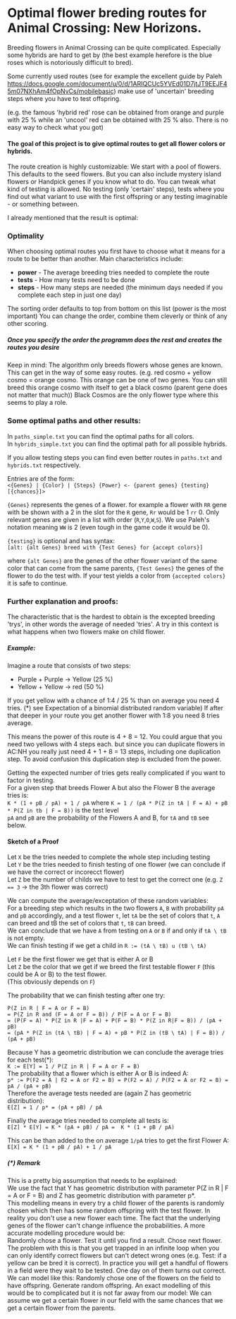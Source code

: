 # Optimal flower breding routes for Animal Crossing: New Horizons.

Breeding flowers in Animal Crossing can be quite complicated.
Especially some hybrids are hard to get by (the best example herefore is the blue roses which is notoriously difficult to bred).

Some currently used routes (see for example the excellent guide by Paleh https://docs.google.com/document/u/0/d/1ARIQCUc5YVEd01D7jtJT9EEJF45m07NXhAm4fOpNvCs/mobilebasic) make use of 'uncertain' breeding steps where you have to test offspring.

(e.g. the famous 'hybrid red' rose can be obtained from orange and purple with 25 % while an 'uncool' red can be obtained with 25 % also. There is no easy way to check what you got)

#### The goal of this project is to give optimal routes to get all flower colors or hybrids.
The route creation is highly customizable:
We start with a pool of flowers. This defaults to the seed flowers. But you can also include mystery island flowers or Handpick genes if you know what to do.
You can tweak what kind of testing is allowed.
No testing (only 'certain' steps), tests where you find out what variant to use with the first
offspring or any testing imaginable - or something between.

I already mentioned that the result is optimal:

### Optimality

When choosing optimal routes you first have to choose what it means for a route to be better than another.
Main characteristics include:

+ **power** - The average breeding tries needed to complete the route
+ **tests** - How many tests need to be done
+ **steps** - How many steps are needed (the minimum days needed if you complete each step in just one day)

The sorting order defaults to top from bottom on this list (power is the most important)
You can change the order, combine them cleverly or think of any other scoring.

##### Once you specify the order the programm does the rest and creates the routes you desire

Keep in mind: The algorithm only breeds flowers whose genes are known. This can get in the way of
some easy routes.
(e.g. red cosmo + yellow cosmo = orange cosmo. This orange can be one of two genes.
You can still breed this orange cosmo with itself to get a black cosmo (parent gene does not matter that much))
Black Cosmos are the only flower type where this seems to play a role.


### Some optimal paths and other results:
In `paths_simple.txt` you can find the optimal paths for all colors.\
In `hybrids_simple.txt` you can find the optimal path for all possible hybrids.

If you allow testing steps you can find even better routes in `paths.txt` and `hybrids.txt` respectively.

Entries are of the form:\
`<{Genes} | {Color} | {Steps} {Power} <- {parent genes} {testing} [{chances}]>`

`{Genes}` represents the genes of a flower. for example a flower with `RR` gene with be shown with a 2 in
the slot for the `R` gene, `Rr` would be 1 `rr` 0.
Only relevant genes are given in a list with order (`R`,`Y`,`O`,`W`,`S`).
We use Paleh's notation meaning `WW` is 2 (even tough in the game code it would be 0).

`{testing}` is optional and has syntax: \
`[alt: {alt Genes} breed with {Test Genes} for {accept colors}]`

where `{alt Genes}` are the genes of the other flower variant of the same color that
can come from the same parents, `{Test Genes}` the genes of the flower to do the test with.
If your test yields a color from `{accepted colors}` it is safe to continue.

### Further explanation and proofs:

The characteristic that is the hardest to obtain is the excepted breeding 'trys',
in other words the average of needed 'tries'.
A try in this context is what happens when two flowers make on child flower.

##### Example:
Imagine a route that consists of two steps:

+ Purple + Purple -> Yellow (25 %)
+ Yellow + Yellow -> red (50 %)

If you get yellow with a chance of 1:4 / 25 % than on average you need 4 tries. (*) see Expectation of a binomial distributed random variable)
If after that deeper in your route you get another flower with 1:8 you need 8 tries average.

This means the power of this route is 4 + 8 = 12.
You could argue that you need two yellows with 4 steps each. but since you can duplicate flowers
in AC:NH you really just need 4 + 1 + 8 = 13 steps, including one duplication step.
To avoid confusion this duplication step is excluded from the power.

Getting the expected number of tries gets really complicated if you want to factor in testing.\
For a given step that breeds Flower A but also the Flower B the average tries is:\
`K * (1 + pB / pA) + 1 / pA` where `K = 1 / (pA * P(Z in tA | F = A) + pB * P(Z in tb | F = B))` is the test level\
`pA` and `pB` are the probability of the Flowers A and B, for `tA` and `tB` see below.

#### Sketch of a Proof

Let `X` be the tries needed to complete the whole step including testing\
Let `Y` be the tries needed to finish testing of one flower (we can conclude if we have the correct or incorecct flower)\
Let `Z` be the number of childs we have to test to get the correct one (e.g. `Z == 3` -> the 3th flower was correct)

We can compute the average/exceptation of these random variables:\
For a breeding step which results in the two flowers `A`, `B`
with probability `pA` and `pB` accordingly, and a test flower `t`,
let `tA` be the set of colors that `t`, `A` can breed and tB the set of colors that `t`, `tB` can breed.\
We can conclude that we have `A` from testing on `A` or `B` if and only if `tA \ tB` is not empty.\
We can finish testing if we get a child in `R := (tA \ tB) u (tB \ tA)`

Let `F` be the first flower we get that is either A or B\
Let `Z` be the color that we get if we breed the first testable flower `F`
(this could be A or B) to the test flower.\
(This obviously depends on `F`)

The probability that we can finish testing after one try:
```
P(Z in R | F = A or F = B)
= P(Z in R and (F = A or F = B)) / P(F = A or F = B)
= (P(F = A) * P(Z in R |F = A) + P(F = B) * P(Z in R|F = B)) / (pA + pB)
= (pA * P(Z in (tA \ tB) | F = A) + pB * P(Z in (tB \ tA) | F = B)) / (pA + pB)
```
Because Y has a geometric distribution we can conclude the average tries for each test(*):\
`K := E[Y] = 1 / P(Z in R | F = A or F = B)`\
The probability that a flower which is either A or B is indeed A:\
`p* := P(F2 = A | F2 = A or F2 = B) = P(F2 = A) / P(F2 = A or F2 = B) = pA / (pA + pB)`\
Therefore the average tests needed are (again Z has geometric distribution):\
`E[Z] = 1 / p* = (pA + pB) / pA`

Finally the average tries needed to complete all tests is:\
`E[Z] * E[Y] = K * (pA + pB) / pA =  K * (1 + pB / pA)`

This can be than added to the on average `1/pA` tries to get the first Flower A:\
`E[X] = K * (1 + pB / pA) + 1 / pA`

##### (*) Remark
This is a pretty big assumption that needs to be explained:\
We use the fact that Y has geometric distribution with parameter P(Z in R | F = A or F = B)
and Z has geometric distribution with parameter p*.\
This modelling means in every try a child flower of the parents is randomly chosen which then has some random offspring
with the test flower. In reality you don't use a new flower each time. The fact that the
underlying genes of the flower can't change influence the probabilities.
A more accurate modelling procedure would be:\
Randomly chose a flower. Test it until you find a result. Chose next flower.
The problem with this is that you get trapped in an infinite loop when you can only identify correct flowers
but can't detect wrong ones (e.g. Test: if a yellow can be bred it is correct).
In practice you will get a handful of flowers in a field were they wait to be tested.
One day on of them turns out correct. We can model like this:
Randomly chose one of the flowers on the field to have offspring. Generate random offspring.
An exact modelling of this would be to complicated but it is not far away from our model:
We can assume we get a certain flower in our field with the same chances that we get
a certain flower from the parents.

